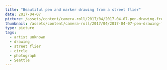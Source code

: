 ```yaml
---
title: "Beautiful pen and marker drawing from a street flier"
date: 2017-04-07
picture: /assets/content/camera-roll/2017/04/2017-04-07-pen-drawing-from-a-street-flier/20170407_022911022_iOS.jpg
thumbnail: /assets/content/camera-roll/2017/04/2017-04-07-pen-drawing-from-a-street-flier/20170407_022911022_iOS-thumbnail.jpg
type: picture
tags:
  - artist unknown
  - drawing
  - street flier
  - circle
  - photograph
  - Seattle
---
```

